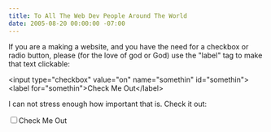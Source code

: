 ```yaml
---
title: To All The Web Dev People Around The World
date: 2005-08-20 00:00:00 -07:00
---
```


<p>If you are a making a website, and you have the need for a checkbox or radio button, please (for the love of god or God) use the &quot;label&quot; tag to make that text clickable:</p>

<p>&lt;input type=&quot;checkbox&quot; value=&quot;on&quot; name=&quot;somethin&quot; id=&quot;somethin&quot;&gt;&lt;label for=&quot;somethin&quot;&gt;Check Me Out&lt;/label&gt;</p>

<p>I can not stress enough how important that is. Check it out:</p>

<form>
<input type="checkbox" value="1" name="somethin" id="somethin"><label for="somethin">Check Me Out</label>
</form>
